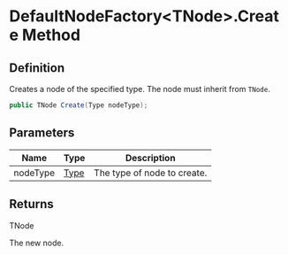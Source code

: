 # DefaultNodeFactory&lt;TNode&gt;.Create Method
## Definition

Creates a node of the specified type. The node must inherit from `TNode`.

```c#
public TNode Create(Type nodeType);
```

## Parameters

| Name | Type | Description |
| ---- | ---- | ----------- |
| nodeType | [Type](https://learn.microsoft.com/en-gb/dotnet/api/System.Type) | The type of node to create. |

## Returns

TNode

The new node.
